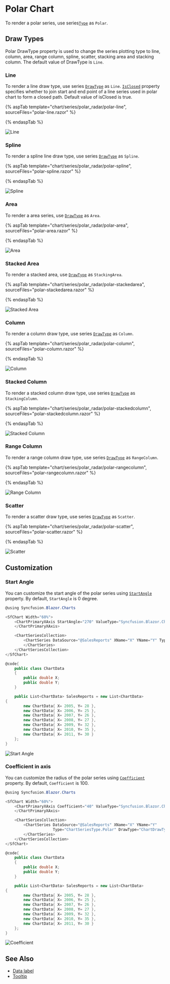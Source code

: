 # Polar Chart

To render a polar series, use series[`Type`](https://help.syncfusion.com/cr/cref_files/aspnetcore-js2/aspnetcore/Syncfusion.EJ2~Syncfusion.EJ2.Charts.ChartSeries~Type.html) as `Polar`.

## Draw Types

Polar DrawType property is used to change the series plotting type to line, column, area, range column, spline,
scatter, stacking area and stacking column. The default value of DrawType is `Line`.

### Line

To render a line draw type, use series [`DrawType`](https://help.syncfusion.com/cr/cref_files/aspnetcore-js2/aspnetcore/Syncfusion.EJ2~Syncfusion.EJ2.Charts.ChartSeries~DrawType.html) as `Line`.
[`IsClosed`](https://help.syncfusion.com/cr/cref_files/aspnetcore-js2/aspnetcore/Syncfusion.EJ2~Syncfusion.EJ2.Charts.ChartSeries~IsClosed.html) property specifies whether to join start and end point of
 a line series used in polar chart to form a closed path. Default value of isClosed is true.

{% aspTab template="chart/series/polar_radar/polar-line", sourceFiles="polar-line.razor" %}

{% endaspTab %}

![Line](../images/polar-radar/polar-line-razor.png)

### Spline

To render a spline line draw type, use series [`DrawType`](https://help.syncfusion.com/cr/cref_files/aspnetcore-js2/aspnetcore/Syncfusion.EJ2~Syncfusion.EJ2.Charts.ChartSeries~DrawType.html) as `Spline`.

{% aspTab template="chart/series/polar_radar/polar-spline", sourceFiles="polar-spline.razor" %}

{% endaspTab %}

![Spline](../images/polar-radar/polar-spline-razor.png)

### Area

To render a area series, use [`DrawType`](https://help.syncfusion.com/cr/cref_files/aspnetcore-js2/aspnetcore/Syncfusion.EJ2~Syncfusion.EJ2.Charts.ChartSeries~DrawType.html) as `Area`.

{% aspTab template="chart/series/polar_radar/polar-area", sourceFiles="polar-area.razor" %}

{% endaspTab %}

![Area](../images/polar-radar/polar-area-razor.png)

### Stacked Area

To render a stacked area, use [`DrawType`](https://help.syncfusion.com/cr/cref_files/aspnetcore-js2/aspnetcore/Syncfusion.EJ2~Syncfusion.EJ2.Charts.ChartSeries~DrawType.html) as `StackingArea`.

{% aspTab template="chart/series/polar_radar/polar-stackedarea", sourceFiles="polar-stackedarea.razor" %}

{% endaspTab %}

![Stacked Area](../images/polar-radar/polar-stackedarea-razor.png)

### Column

To render a column draw type, use series [`DrawType`](https://help.syncfusion.com/cr/cref_files/aspnetcore-js2/aspnetcore/Syncfusion.EJ2~Syncfusion.EJ2.Charts.ChartSeries~DrawType.html) as `Column`.

{% aspTab template="chart/series/polar_radar/polar-column", sourceFiles="polar-column.razor" %}

{% endaspTab %}

![Column](../images/polar-radar/polar-column-razor.png)

### Stacked Column

To render a stacked column draw type, use series [`DrawType`](https://help.syncfusion.com/cr/cref_files/aspnetcore-js2/aspnetcore/Syncfusion.EJ2~Syncfusion.EJ2.Charts.ChartSeries~DrawType.html) as `StackingColumn`.

{% aspTab template="chart/series/polar_radar/polar-stackedcolumn", sourceFiles="polar-stackedcolumn.razor" %}

{% endaspTab %}

![Stacked Column](../images/polar-radar/polar-stackedcolumn-razor.png)

### Range Column

To render a range column draw type, use series [`DrawType`](https://help.syncfusion.com/cr/cref_files/aspnetcore-js2/aspnetcore/Syncfusion.EJ2~Syncfusion.EJ2.Charts.ChartSeries~DrawType.html) as `RangeColumn`.

{% aspTab template="chart/series/polar_radar/polar-rangecolumn", sourceFiles="polar-rangecolumn.razor" %}

{% endaspTab %}

![Range Column](../images/polar-radar/polar-rangecolumn-razor.png)

### Scatter

To render a scatter draw type, use series [`DrawType`](https://help.syncfusion.com/cr/cref_files/aspnetcore-js2/aspnetcore/Syncfusion.EJ2~Syncfusion.EJ2.Charts.ChartSeries~DrawType.html) as `Scatter`.

{% aspTab template="chart/series/polar_radar/polar-scatter", sourceFiles="polar-scatter.razor" %}

{% endaspTab %}

![Scatter](../images/polar-radar/polar-scatter-razor.png)

## Customization

### Start Angle

You can customize the start angle of the polar series using
[`StartAngle`](https://help.syncfusion.com/cr/cref_files/aspnetcore-js2/aspnetcore/Syncfusion.EJ2~Syncfusion.EJ2.Charts.ChartAxis~StartAngle.html) property. By default, `StartAngle` is 0 degree.

```csharp
@using Syncfusion.Blazor.Charts

<SfChart Width="60%">
    <ChartPrimaryXAxis StartAngle="270" ValueType="Syncfusion.Blazor.Charts.ValueType.Category">
    </ChartPrimaryXAxis>

    <ChartSeriesCollection>
        <ChartSeries DataSource="@SalesReports" XName="X" YName="Y" Type="ChartSeriesType.Polar" DrawType="ChartDrawType.Line">
        </ChartSeries>
    </ChartSeriesCollection>
</SfChart>

@code{
    public class ChartData
    {
        public double X;
        public double Y;
    }

    public List<ChartData> SalesReports = new List<ChartData>
{
        new ChartData{ X= 2005, Y= 28 },
        new ChartData{ X= 2006, Y= 25 },
        new ChartData{ X= 2007, Y= 26 },
        new ChartData{ X= 2008, Y= 27 },
        new ChartData{ X= 2009, Y= 32 },
        new ChartData{ X= 2010, Y= 35 },
        new ChartData{ X= 2011, Y= 30 }
    };
}
```

![Start Angle](../images/polar-radar/polar-start-angle.png)

### Coefficient in axis

You can customize the radius of the polar series using
[`Coefficient`](https://help.syncfusion.com/cr/cref_files/aspnetcore-js2/aspnetcore/Syncfusion.EJ2~Syncfusion.EJ2.Charts.ChartAxis~Coefficient.html) property. By default, `Coefficient` is 100.

```csharp
@using Syncfusion.Blazor.Charts

<SfChart Width="60%">
    <ChartPrimaryXAxis Coefficient="40" ValueType="Syncfusion.Blazor.Charts.ValueType.Category">
    </ChartPrimaryXAxis>

    <ChartSeriesCollection>
        <ChartSeries DataSource="@SalesReports" XName="X" YName="Y"
                     Type="ChartSeriesType.Polar" DrawType="ChartDrawType.Line">
        </ChartSeries>
    </ChartSeriesCollection>
</SfChart>

@code{
    public class ChartData
    {
        public double X;
        public double Y;
    }

    public List<ChartData> SalesReports = new List<ChartData>
{
        new ChartData{ X= 2005, Y= 28 },
        new ChartData{ X= 2006, Y= 25 },
        new ChartData{ X= 2007, Y= 26 },
        new ChartData{ X= 2008, Y= 27 },
        new ChartData{ X= 2009, Y= 32 },
        new ChartData{ X= 2010, Y= 35 },
        new ChartData{ X= 2011, Y= 30 }
    };
}
```

![Coefficient](../images/polar-radar/polar-co-efficient.png)

## See Also

* [Data label](../data-labels)
* [Tooltip](../tool-tip)